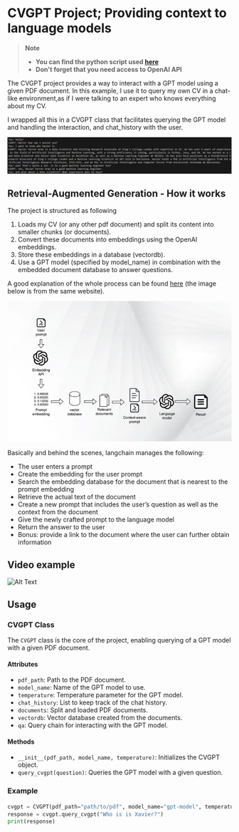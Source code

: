 # CVGPT Project; Providing context to language models
> **Note**<br/>
> - **You can find the python script used [here](run_cvgpt.py)**
> - **Don't forget that you need access to OpenAI API**

The CVGPT project provides a way to interact with a GPT model using a given PDF document. 
In this example, I use it to query my own CV in a chat-like environment,as if I were talking to an expert who knows everything about my CV.

I wrapped all this in a CVGPT class that facilitates querying the GPT model and handling the interaction, and chat_history with the user.

![Alt text](img/image.png)

## Retrieval-Augmented Generation - How it works
The project is structured as following
1. Loads my CV (or any other pdf document) and split its content into smaller chunks (or documents).
2. Convert these documents into embeddings using the OpenAI embeddings.
3. Store these embeddings in a database (vectordb).
4. Use a GPT model (specified by model_name) in combination with the embedded document database to answer questions.

A good explanation of the whole process can be found [here](https://bdtechtalks.com/2023/05/01/customize-chatgpt-llm-embeddings/) (the image below is from the same website). 

![Alt text](img/image22.png)

Basically and behind the scenes, langchain manages the following:
- The user enters a prompt
- Create the embedding for the user prompt
- Search the embedding database for the document that is nearest to the prompt embedding
- Retrieve the actual text of the document
- Create a new prompt that includes the user’s question as well as the context from the document
- Give the newly crafted prompt to the language model
- Return the answer to the user
- Bonus: provide a link to the document where the user can further obtain information


## Video example

![Alt Text](https://j.gifs.com/MZqMKB.gif)

## Usage

### CVGPT Class
The `CVGPT` class is the core of the project, enabling querying of a GPT model with a given PDF document.

#### Attributes
- `pdf_path`: Path to the PDF document.
- `model_name`: Name of the GPT model to use.
- `temperature`: Temperature parameter for the GPT model.
- `chat_history`: List to keep track of the chat history.
- `documents`: Split and loaded PDF documents.
- `vectordb`: Vector database created from the documents.
- `qa`: Query chain for interacting with the GPT model.

#### Methods
- `__init__(pdf_path, model_name, temperature)`: Initializes the CVGPT object.
- `query_cvgpt(question)`: Queries the GPT model with a given question.

### Example
```python
cvgpt = CVGPT(pdf_path="path/to/pdf", model_name="gpt-model", temperature=0.7)
response = cvgpt.query_cvgpt("Who is is Xavier?")
print(response) 
```
